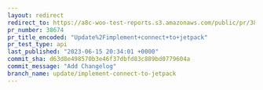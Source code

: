 ```yaml
---
layout: redirect
redirect_to: https://a8c-woo-test-reports.s3.amazonaws.com/public/pr/38674/api/index.html
pr_number: 38674
pr_title_encoded: "Update%2Fimplement+connect+to+jetpack"
pr_test_type: api
last_published: "2023-06-15 20:34:01 +0000"
commit_sha: d63d8e498570b3e46f37dbfd83c889bd0779604a
commit_message: "Add Changelog"
branch_name: update/implement-connect-to-jetpack
---
```


